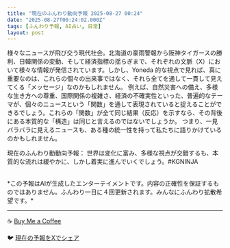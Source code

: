 ```yaml
---
title: "現在のふんわり動向予報 2025-08-27 00:24"
date: "2025-08-27T00:24:02.000Z"
tags: [ふんわり予報, AI占い, 日常]
layout: post
---
```


様々なニュースが飛び交う現代社会。北海道の豪雨警報から阪神タイガースの勝利、日韓関係の変動、そして経済指標の揺らぎまで、それぞれの文脈（X）において様々な情報が発信されています。しかし、Yoneda 的な視点で見れば、真に重要なのは、これらの個々の出来事ではなく、それら全てを通して一貫して見えてくる「メッセージ」なのかもしれません。  例えば、自然災害への備え、多様な生き方への尊重、国際関係の複雑さ、経済の不確実性といった、普遍的なテーマが、個々のニュースという「関数」を通して表現されていると捉えることができるでしょう。これらの「関数」が全て同じ結果（反応）を示すなら、その背後にある本質的な「構造」は同じと言えるのではないでしょうか。  つまり、一見バラバラに見えるニュースも、ある種の統一性を持って私たちに語りかけているのかもしれません。


現在のふんわり動動向予報：
世界は変化に富み、多様な視点が交錯するも、本質的な流れは緩やかに、しかし着実に進んでいくでしょう。#KGNINJA

<br>
*この予報はAIが生成したエンターテイメントです。内容の正確性を保証するものではありません。ふんわり一日に４回更新されます。みんなにふんわり拡散希望です。*

---
☕️ [Buy Me a Coffee](https://www.buymeacoffee.com/kgninja)

🐦 [現在の予報をXでシェア](https://twitter.com/intent/tweet?text=%E7%8F%BE%E5%9C%A8%E3%81%AE%E3%81%B5%E3%82%93%E3%82%8F%E3%82%8A%E4%BA%88%E5%A0%B1%3A%20%E3%80%8C%E6%A7%98%E3%80%85%E3%81%AA%E3%83%8B%E3%83%A5%E3%83%BC%E3%82%B9%E3%81%8C%E9%A3%9B%E3%81%B3%E4%BA%A4%E3%81%86%E7%8F%BE%E4%BB%A3%E7%A4%BE%E4%BC%9A%E3%80%82%E3%80%8D%23KGNINJA%20%E7%B6%9A%E3%81%8D%E3%81%AF%E3%83%96%E3%83%AD%E3%82%B0%E3%81%A7%EF%BC%81%F0%9F%91%87&url=https%3A%2F%2Fkg-ninja.github.io%2FFunwariyoso%2F)
